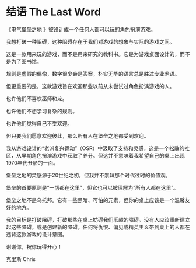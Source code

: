 # 结语 The Last Word

《电气堡垒之地 》被设计成一个任何人都可以玩的角色扮演游戏。

我想打破一种阻碍，这种阻碍存在于我们对游戏的想象与实际的游戏之间。

这是一款用来玩的游戏，而不是用来研究的教科书。它是为游戏桌面设计的，而不是为了图书馆。

规则是虚假的偶像，数字很少会是答案，朴实无华的语言总是胜过专业术语。

但更重要的是，这款游戏旨在欢迎那些以前从未尝试过角色扮演游戏的人。

也许他们不喜欢巫师和龙。

也许他们不想学习复杂的规则。

也许他们觉得自己不受欢迎。

但只要我们愿意欢迎彼此，那么所有人在堡垒之地都受到欢迎。

我从游戏设计的“老派复兴运动”（OSR）中汲取了支持和灵感，这是一个松散的社区，从早期角色扮演游戏中获取了养分。但这并不意味着我希望自己的桌上出现1970年代丑陋的一面。

堡垒之地的灵感源于20世纪之初，但我并不崇拜那个时代过时的价值观。

堡垒的首要原则是“一切都在这里”，但它也可以被理解为“所有人都在这里”。

堡垒之地不是乌托邦。它有一些黑暗、可怕的元素，但你的桌上应该是一个温馨友好的地方。

我的目标是打破阻碍，打破那些在桌上妨碍我们乐趣的障碍。没有人应该重新建立起这些障碍，或是创建新的障碍。任何将仇恨、偏见或精英主义带到桌上的人都在违背这款游戏的设计意图。

谢谢你，祝你玩得开心！

克里斯 Chris
